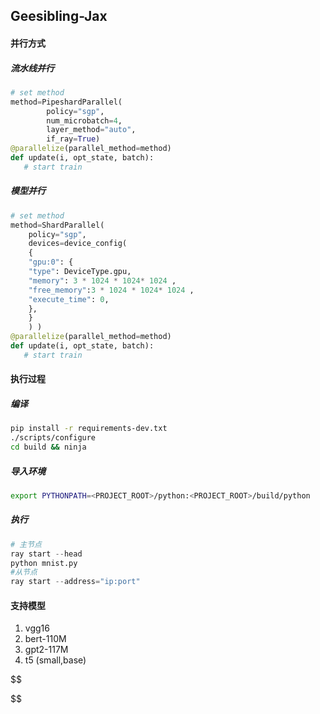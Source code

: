 ## Geesibling-Jax

#### 并行方式

##### 流水线并行

```python
# set method	
method=PipeshardParallel(
        policy="sgp",
        num_microbatch=4,
        layer_method="auto",
        if_ray=True)
@parallelize(parallel_method=method)
def update(i, opt_state, batch):
   # start train
```

##### 模型并行

```python
# set method	
method=ShardParallel(
    policy="sgp",
    devices=device_config(
    {
    "gpu:0": {
    "type": DeviceType.gpu,
    "memory": 3 * 1024 * 1024* 1024 ,
    "free_memory":3 * 1024 * 1024* 1024 ,
    "execute_time": 0,
    },
    }
    ) )
@parallelize(parallel_method=method)
def update(i, opt_state, batch):
   # start train
```

#### 执行过程

##### 编译

```sh
pip install -r requirements-dev.txt
./scripts/configure
cd build && ninja
```

##### 导入环境

```sh
export PYTHONPATH=<PROJECT_ROOT>/python:<PROJECT_ROOT>/build/python
```

##### 执行

```python 
# 主节点
ray start --head
python mnist.py
#从节点
ray start --address="ip:port"
```

#### 支持模型

1. vgg16
2. bert-110M
3. gpt2-117M
4. t5 (small,base)

$$

$$

